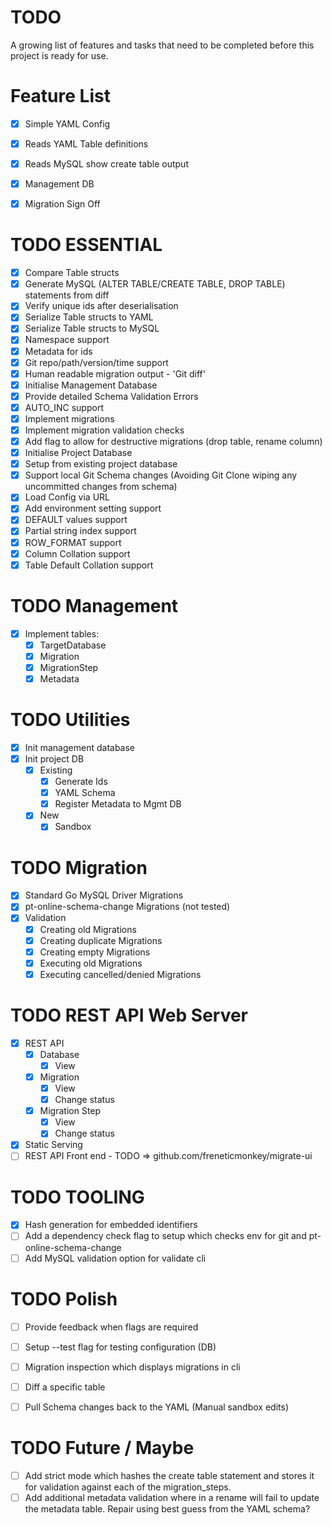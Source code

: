 # TODO

A growing list of features and tasks that need to be completed before this project is ready for use.

# Feature List

- [x] Simple YAML Config
- [x] Reads YAML Table definitions
- [x] Reads MySQL show create table output
- [x] Management DB
- [x] Migration Sign Off


# TODO ESSENTIAL
- [x] Compare Table structs
- [x] Generate MySQL (ALTER TABLE/CREATE TABLE, DROP TABLE) statements from diff
- [x] Verify unique ids after deserialisation
- [x] Serialize Table structs to YAML
- [x] Serialize Table structs to MySQL
- [x] Namespace support
- [x] Metadata for ids
- [x] Git repo/path/version/time support
- [x] Human readable migration output - 'Git diff'
- [x] Initialise Management Database
- [x] Provide detailed Schema Validation Errors
- [x] AUTO_INC support
- [x] Implement migrations
- [x] Implement migration validation checks
- [x] Add flag to allow for destructive migrations (drop table, rename column)
- [x] Initialise Project Database
- [x] Setup from existing project database
- [x] Support local Git Schema changes (Avoiding Git Clone wiping any uncommitted changes from schema)
- [x] Load Config via URL
- [x] Add environment setting support
- [x] DEFAULT values support
- [x] Partial string index support
- [x] ROW_FORMAT support
- [x] Column Collation support
- [x] Table Default Collation support

# TODO Management
- [x] Implement tables:
    - [x] TargetDatabase
    - [x] Migration
    - [x] MigrationStep
    - [x] Metadata

# TODO Utilities
- [x] Init management database
- [x] Init project DB
    - [x] Existing
        - [x] Generate Ids
        - [x] YAML Schema
        - [x] Register Metadata to Mgmt DB
    - [x] New
        - [x] Sandbox

# TODO Migration
- [x] Standard Go MySQL Driver Migrations
- [x] pt-online-schema-change Migrations (not tested)
- [x] Validation
    - [x] Creating old Migrations
    - [x] Creating duplicate Migrations
    - [x] Creating empty Migrations
    - [x] Executing old Migrations
    - [x] Executing cancelled/denied Migrations

# TODO REST API Web Server
- [x] REST API
    - [x] Database
        - [x] View
    - [x] Migration
        - [x] View
        - [x] Change status
    - [x] Migration Step
        - [x] View
        - [x] Change status
- [x] Static Serving
- [ ] REST API Front end - TODO => github.com/freneticmonkey/migrate-ui

# TODO TOOLING
- [x] Hash generation for embedded identifiers
- [ ] Add a dependency check flag to setup which checks env for git and pt-online-schema-change
- [ ] Add MySQL validation option for validate cli

# TODO Polish
- [ ] Provide feedback when flags are required
- [ ] Setup --test flag for testing configuration (DB)
- [ ] Migration inspection which displays migrations in cli
- [ ] Diff a specific table
- [ ] Pull Schema changes back to the YAML (Manual sandbox edits)


# TODO Future / Maybe
- [ ] Add strict mode which hashes the create table statement and stores it for validation against each of the migration_steps.
- [ ] Add additional metadata validation where in a rename will fail to update the metadata table.  Repair using best guess from the YAML schema?
